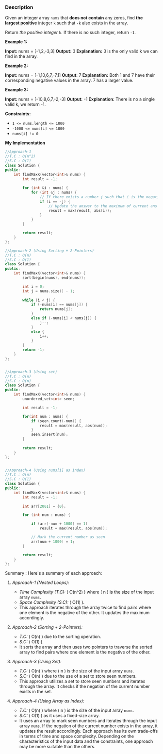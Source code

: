 ### Description

Given an integer array `nums` that **does not contain** any zeros, find **the largest positive** integer `k` such that `-k` also exists in the array.

Return _the positive integer_ `k`. If there is no such integer, return `-1`.

**Example 1:**

**Input:** nums = [-1,2,-3,3]
**Output:** 3
**Explanation:** 3 is the only valid k we can find in the array.

**Example 2:**

**Input:** nums = [-1,10,6,7,-7,1]
**Output:** 7
**Explanation:** Both 1 and 7 have their corresponding negative values in the array. 7 has a larger value.

**Example 3:**

**Input:** nums = [-10,8,6,7,-2,-3]
**Output:** -1
**Explanation:** There is no a single valid k, we return -1.

**Constraints:**

- `1 <= nums.length <= 1000`
- `-1000 <= nums[i] <= 1000`
- `nums[i] != 0`

**My Implementation**

```cpp
//Approach-1
//T.C : O(n^2)
//S.C : O(1)
class Solution {
public:
    int findMaxK(vector<int>& nums) {
        int result = -1;
        
        for (int &i : nums) {
            for (int &j : nums) {
                // If there exists a number j such that i is the negative of j
                if (i == -j) {
                    // Update the answer to the maximum of current ans and absolute value of i
                    result = max(result, abs(i));
                }
            }
        }

        return result;
    }
};

//Approach-2 (Using Sorting + 2-Pointers)
//T.C : O(n)
//S.C : O(1)
class Solution {
public:
    int findMaxK(vector<int>& nums) {
        sort(begin(nums), end(nums));

        int i = 0;
        int j = nums.size() - 1;
        
        while (i < j) {
            if (-nums[i] == nums[j]) {
                return nums[j];
            } 
            else if (-nums[i] < nums[j]) { 
                j--;
            }
            else { 
                i++;
            }
        }
        return -1;
    }
};


//Approach-3 (Using set)
//T.C : O(n)
//S.C : O(n)
class Solution {
public:
    int findMaxK(vector<int>& nums) {
        unordered_set<int> seen;

        int result = -1;

        for(int num : nums) {
            if (seen.count(-num)) {
                result = max(result, abs(num));
            }
            seen.insert(num);
        }
        
        return result;
    }
};


//Approach-4 (Using nums[i] as index)
//T.C : O(n)
//S.C : O(1)
class Solution {
public:
    int findMaxK(vector<int>& nums) {
        int result = -1;
   
        int arr[2001] = {0};

        for (int num : nums) {

            if (arr[-num + 1000] == 1)
                result = max(result, abs(num));

            // Mark the current number as seen
            arr[num + 1000] = 1;
        }

        return result;
    }
};
```

Summary : 
Here's a summary of each approach:

1. *Approach-1 (Nested Loops):*
   - *Time Complexity (T.C):*  ( O(n^2) ) where  ( n ) is the size of the input array `nums`.
   - *Space Complexity (S.C):*  ( O(1) ).
   - This approach iterates through the array twice to find pairs where one element is the negative of the other. It updates the maximum accordingly.

2. *Approach-2 (Sorting + 2-Pointers):*
   - *T.C:*  ( O(n) ) due to the sorting operation.
   - *S.C:*  ( O(1) ).
   - It sorts the array and then uses two pointers to traverse the sorted array to find pairs where one element is the negative of the other.

3. *Approach-3 (Using Set):*
   - *T.C:*  ( O(n) ) where  ( n ) is the size of the input array `nums`.
   - *S.C:*  ( O(n) ) due to the use of a set to store seen numbers.
   - This approach utilizes a set to store seen numbers and iterates through the array. It checks if the negation of the current number exists in the set.

4. *Approach-4 (Using Array as Index):*
   - *T.C:*  ( O(n) ) where  ( n ) is the size of the input array `nums`.
   - *S.C:*  ( O(1) ) as it uses a fixed-size array.
   - It uses an array to mark seen numbers and iterates through the input array `nums`. If the negation of the current number exists in the array, it updates the result accordingly.
Each approach has its own trade-offs in terms of time and space complexity. Depending on the characteristics of the input data and the constraints, one approach may be more suitable than the others.

